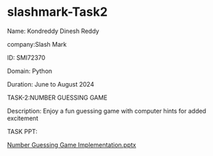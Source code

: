 # slashmark-Task2

Name: Kondreddy Dinesh Reddy

company:Slash Mark

ID: SMI72370

Domain: Python

Duration: June to August 2024

TASK-2:NUMBER GUESSING GAME

Description: Enjoy a fun guessing game with computer hints for added excitement

TASK PPT:

[Number Guessing Game Implementation.pptx](https://github.com/user-attachments/files/16067327/Number.Guessing.Game.Implementation.pptx)

